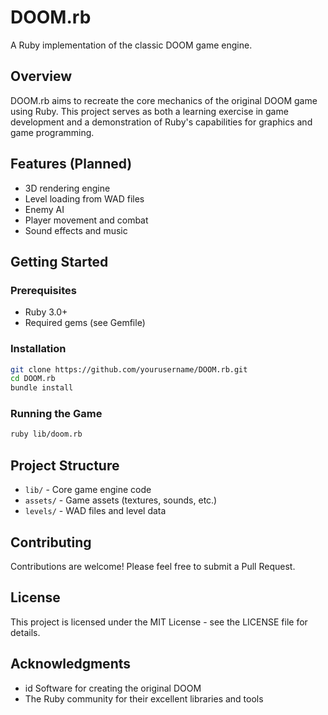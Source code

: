 # DOOM.rb

A Ruby implementation of the classic DOOM game engine.

## Overview

DOOM.rb aims to recreate the core mechanics of the original DOOM game using Ruby. This project serves as both a learning exercise in game development and a demonstration of Ruby's capabilities for graphics and game programming.

## Features (Planned)

- 3D rendering engine
- Level loading from WAD files
- Enemy AI
- Player movement and combat
- Sound effects and music

## Getting Started

### Prerequisites

- Ruby 3.0+
- Required gems (see Gemfile)

### Installation

```bash
git clone https://github.com/yourusername/DOOM.rb.git
cd DOOM.rb
bundle install
```

### Running the Game

```bash
ruby lib/doom.rb
```

## Project Structure

- `lib/` - Core game engine code
- `assets/` - Game assets (textures, sounds, etc.)
- `levels/` - WAD files and level data

## Contributing

Contributions are welcome! Please feel free to submit a Pull Request.

## License

This project is licensed under the MIT License - see the LICENSE file for details.

## Acknowledgments

- id Software for creating the original DOOM
- The Ruby community for their excellent libraries and tools 